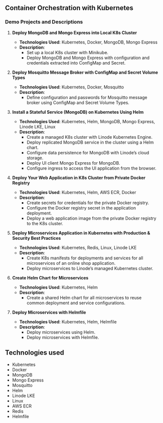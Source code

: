 ## Container Orchestration with Kubernetes
### Demo Projects and Descriptions

1. **Deploy MongoDB and Mongo Express into Local K8s Cluster**
    - **Technologies Used**: Kubernetes, Docker, MongoDB, Mongo Express
    - **Description**:
        - Set up a local K8s cluster with Minikube.
        - Deploy MongoDB and Mongo Express with configuration and credentials extracted into ConfigMap and Secret.

2. **Deploy Mosquitto Message Broker with ConfigMap and Secret Volume Types**
    - **Technologies Used**: Kubernetes, Docker, Mosquitto
    - **Description**:
        - Define configuration and passwords for Mosquitto message broker using ConfigMap and Secret Volume Types.

3. **Install a Stateful Service (MongoDB) on Kubernetes Using Helm**
    - **Technologies Used**: Kubernetes, Helm, MongoDB, Mongo Express, Linode LKE, Linux
    - **Description**:
        - Create a managed K8s cluster with Linode Kubernetes Engine.
        - Deploy replicated MongoDB service in the cluster using a Helm chart.
        - Configure data persistence for MongoDB with Linode’s cloud storage.
        - Deploy UI client Mongo Express for MongoDB.
        - Configure ingress to access the UI application from the browser.

4. **Deploy Your Web Application in K8s Cluster from Private Docker Registry**
    - **Technologies Used**: Kubernetes, Helm, AWS ECR, Docker
    - **Description**:
        - Create secrets for credentials for the private Docker registry.
        - Configure the Docker registry secret in the application deployment.
        - Deploy a web application image from the private Docker registry to the K8s cluster.

5. **Deploy Microservices Application in Kubernetes with Production & Security Best Practices**
    - **Technologies Used**: Kubernetes, Redis, Linux, Linode LKE
    - **Description**:
        - Create K8s manifests for deployments and services for all microservices of an online shop application.
        - Deploy microservices to Linode’s managed Kubernetes cluster.

6. **Create Helm Chart for Microservices**
    - **Technologies Used**: Kubernetes, Helm
    - **Description**:
        - Create a shared Helm chart for all microservices to reuse common deployment and service configurations.

7. **Deploy Microservices with Helmfile**
    - **Technologies Used**: Kubernetes, Helm, Helmfile
    - **Description**:
        - Deploy microservices using Helm.
        - Deploy microservices with Helmfile.

## Technologies used
- Kubernetes
- Docker
- MongoDB
- Mongo Express
- Mosquitto
- Helm
- Linode LKE
- Linux
- AWS ECR
- Redis
- Helmfile